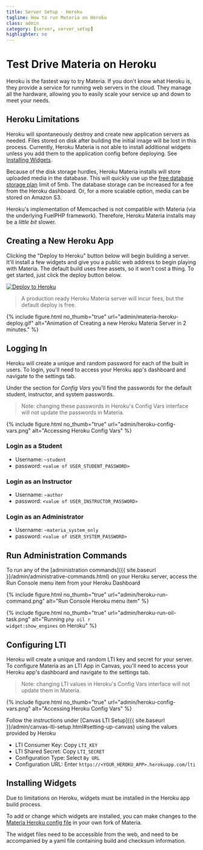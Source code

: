 ```yaml
---
title: Server Setup - Heroku
tagline: How to run Materia on Heroku
class: admin
category: [server, server_setup]
highlighter: no
---
```

# Test Drive Materia on Heroku

Heroku is the fastest way to try Materia. If you don't know what Heroku is, they provide a service for running web servers in the cloud.  They manage all the hardware, allowing you to easily scale your service up and down to meet your needs.

## Heroku Limitations

Heroku will spontaneously destroy and create new application servers as needed. Files stored on disk after building the initial image will be lost in this process. Currently, Heroku Materia is not able to install additional widgets unless you add them to the application config before deploying. See [Installing Widgets](#installing-widgets).

Because of the disk storage hurdles, Heroku Materia installs will store uploaded media in the database.  This will quickly use up the [free database storage plan](https://elements.heroku.com/addons/cleardb) limit of 5mb. The database storage can be increased for a fee from the Heroku dashboard.  Or, for a more scalable option, media can be stored on Amazon S3.

Heroku's implementation of Memcached is not compatible with Materia (via the underlying FuelPHP framework).  Therefore, Heroku Materia installs may be a _little bit_ slower.


## Creating a New Heroku App

Clicking the "Deploy to Heroku" button below will begin building a server.  It'll install a few widgets and give you a public web address to begin playing with Materia.  The default build uses free assets, so it won't cost a thing. To get started, just click the deploy button below.

[![Deploy to Heroku](https://www.herokucdn.com/deploy/button.svg)](http://bit.ly/get-materia-heroku)

> A production ready Heroku Materia server will incur fees, but the default deploy is free.

{% include figure.html
	no_thumb="true"
	url="admin/materia-heroku-deploy.gif"
	alt="Animation of Creating a new Heroku Materia Server in 2 minutes."
%}


## Logging In

Heroku will create a unique and random password for each of the built in users.  To login, you'll need to access your Heroku app's dashboard and navigate to the settings tab.

Under the section for *Config Vars* you'll find the passwords for the default student, instructor, and system passwords.

> Note: changing these passwords in Heroku's Config Vars interface will not update the passwords in Materia.

{% include figure.html
	no_thumb="true"
	url="admin/heroku-config-vars.png"
	alt="Accessing Heroku Config Vars"
%}

### Login as a Student

* Username: `~student`
* password: `<value of USER_STUDENT_PASSWORD>`

### Login as an Instructor

* Username: `~author`
* password: `<value of USER_INSTRUCTOR_PASSWORD>`

### Login as an Administrator

* Username: `~materia_system_only`
* password: `<value of USER_SYSTEM_PASSWORD>`





## Run Administration Commands

To run any of the [administration commands]({{ site.baseurl }}/admin/administrative-commands.html) on your Heroku server, access the Run Console menu item from your Heroku Dashboard

{% include figure.html
	no_thumb="true"
	url="admin/heroku-run-command.png"
	alt="Run Console Heroku menu item"
%}

{% include figure.html
	no_thumb="true"
	url="admin/heroku-run-oil-task.png"
	alt="Running <code>php oil r widget:show_engines</code> on Heroku"
%}


## Configuring LTI

Heroku will create a unique and random LTI key and secret for your server.  To configure Materia as an LTI App in Canvas, you'll need to access your Heroku app's dashboard and navigate to the settings tab.

> Note: changing LTI values in Heroku's Config Vars interface will not update them in Materia.

{% include figure.html
	no_thumb="true"
	url="admin/heroku-config-vars.png"
	alt="Accessing Heroku Config Vars"
%}

Follow the instructions under [Canvas LTI Setup]({{ site.baseurl }}/admin/canvas-lti-setup.html#setting-up-canvas) using the values provided by Heroku

* LTI Consumer Key: Copy `LTI_KEY`
* LTI Shared Secret: Copy `LTI_SECRET`
* Configuration Type: Select `By URL`
* Configuration URL: Enter `https://<YOUR_HEROKU_APP>.herokuapp.com/lti`

## Installing Widgets

Due to limitations on Heroku, widgets must be installed in the Heroku app build process.

To add or change which widgets are installed, you can make changes to the [Materia Heroku config file](https://github.com/ucfopen/Materia/blob/master/fuel/app/config/heroku/config.php) in your own fork of Materia.

The widget files need to be accessible from the web, and need to be accompanied by a yaml file containing build and checksum information.

